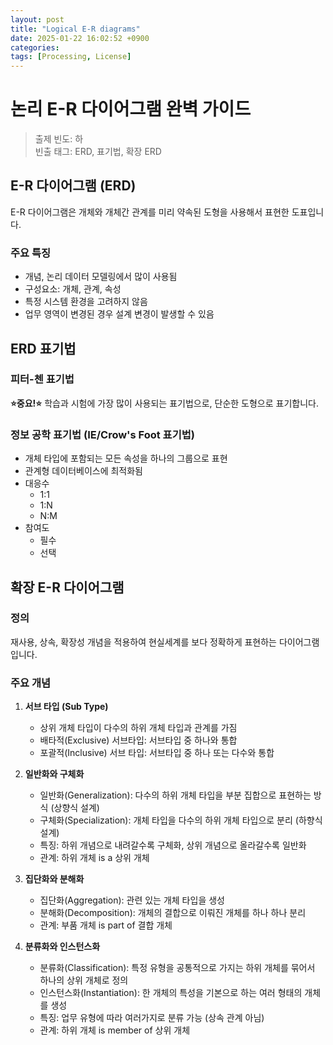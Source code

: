 ```yaml
---
layout: post
title: "Logical E-R diagrams"
date: 2025-01-22 16:02:52 +0900
categories: 
tags: [Processing, License]
---
```


# 논리 E-R 다이어그램 완벽 가이드

> 출제 빈도: 하  
> 빈출 태그: ERD, 표기법, 확장 ERD

## E-R 다이어그램 (ERD)

E-R 다이어그램은 개체와 개체간 관계를 미리 약속된 도형을 사용해서 표현한 도표입니다.

### 주요 특징
* 개념, 논리 데이터 모델링에서 많이 사용됨
* 구성요소: 개체, 관계, 속성
* 특정 시스템 환경을 고려하지 않음
* 업무 영역이 변경된 경우 설계 변경이 발생할 수 있음

## ERD 표기법

### 피터-첸 표기법
**⭐중요!⭐** 학습과 시험에 가장 많이 사용되는 표기법으로, 단순한 도형으로 표기합니다.

### 정보 공학 표기법 (IE/Crow's Foot 표기법)
* 개체 타입에 포함되는 모든 속성을 하나의 그룹으로 표현
* 관계형 데이터베이스에 최적화됨
* 대응수
  * 1:1
  * 1:N
  * N:M
* 참여도
  * 필수
  * 선택

## 확장 E-R 다이어그램

### 정의
재사용, 상속, 확장성 개념을 적용하여 현실세계를 보다 정확하게 표현하는 다이어그램입니다.

### 주요 개념
1. **서브 타입 (Sub Type)**
   * 상위 개체 타입이 다수의 하위 개체 타입과 관계를 가짐
   * 배타적(Exclusive) 서브타입: 서브타입 중 하나와 통합
   * 포괄적(Inclusive) 서브 타입: 서브타입 중 하나 또는 다수와 통합

2. **일반화와 구체화**
   * 일반화(Generalization): 다수의 하위 개체 타입을 부분 집합으로 표현하는 방식 (상향식 설계)
   * 구체화(Specialization): 개체 타입을 다수의 하위 개체 타입으로 분리 (하향식 설계)
   * 특징: 하위 개념으로 내려갈수록 구체화, 상위 개념으로 올라갈수록 일반화
   * 관계: 하위 개체 is a 상위 개체

3. **집단화와 분해화**
   * 집단화(Aggregation): 관련 있는 개체 타입을 생성
   * 분해화(Decomposition): 개체의 결합으로 이뤄진 개체를 하나 하나 분리
   * 관계: 부품 개체 is part of 결합 개체

4. **분류화와 인스턴스화**
   * 분류화(Classification): 특정 유형을 공통적으로 가지는 하위 개체를 묶어서 하나의 상위 개체로 정의
   * 인스턴스화(Instantiation): 한 개체의 특성을 기본으로 하는 여러 형태의 개체를 생성
   * 특징: 업무 유형에 따라 여러가지로 분류 가능 (상속 관계 아님)
   * 관계: 하위 개체 is member of 상위 개체